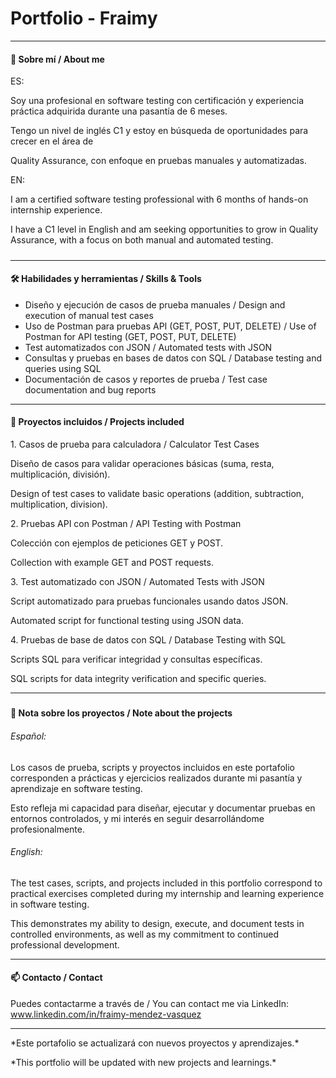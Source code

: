 # **Portfolio - Fraimy**







---



#### 👋 Sobre mí / About me



ES:

Soy una profesional en software testing con certificación y experiencia práctica adquirida durante una pasantía de 6 meses.  

Tengo un nivel de inglés C1 y estoy en búsqueda de oportunidades para crecer en el área de 

Quality Assurance, con enfoque en pruebas manuales y automatizadas.





EN: 

I am a certified software testing professional with 6 months of hands-on internship experience.  

I have a C1 level in English and am seeking opportunities to grow in Quality Assurance, with a focus on both manual and automated testing.

##### 

---



#### 🛠️ Habilidades y herramientas / Skills \& Tools



* Diseño y ejecución de casos de prueba manuales / Design and execution of manual test cases  
* Uso de Postman para pruebas API (GET, POST, PUT, DELETE) / Use of Postman for API testing (GET, POST, PUT, DELETE)  
* Test automatizados con JSON / Automated tests with JSON  
* Consultas y pruebas en bases de datos con SQL / Database testing and queries using SQL  
* Documentación de casos y reportes de prueba / Test case documentation and bug reports



---



#### 📂 Proyectos incluidos / Projects included



1\. Casos de prueba para calculadora / Calculator Test Cases  

Diseño de casos para validar operaciones básicas (suma, resta, multiplicación, división).  

Design of test cases to validate basic operations (addition, subtraction, multiplication, division).



2\. Pruebas API con Postman / API Testing with Postman  

Colección con ejemplos de peticiones GET y POST.  

Collection with example GET and POST requests.



3\. Test automatizado con JSON / Automated Tests with JSON  

Script automatizado para pruebas funcionales usando datos JSON.  

Automated script for functional testing using JSON data.



4\. Pruebas de base de datos con SQL / Database Testing with SQL  

Scripts SQL para verificar integridad y consultas específicas.  

SQL scripts for data integrity verification and specific queries.



---

##### 

#### 📌 Nota sobre los proyectos / Note about the projects



###### Español: 

Los casos de prueba, scripts y proyectos incluidos en este portafolio corresponden a prácticas y ejercicios realizados durante mi pasantía y aprendizaje en software testing.  

Esto refleja mi capacidad para diseñar, ejecutar y documentar pruebas en entornos controlados, y mi interés en seguir desarrollándome profesionalmente.



###### English: 

The test cases, scripts, and projects included in this portfolio correspond to practical exercises completed during my internship and learning experience in software testing.  

This demonstrates my ability to design, execute, and document tests in controlled environments, as well as my commitment to continued professional development.



---



#### 📫 Contacto / Contact



Puedes contactarme a través de / You can contact me via LinkedIn: www.linkedin.com/in/fraimy-mendez-vasquez  



---



\*Este portafolio se actualizará con nuevos proyectos y aprendizajes.\*  

\*This portfolio will be updated with new projects and learnings.\*




